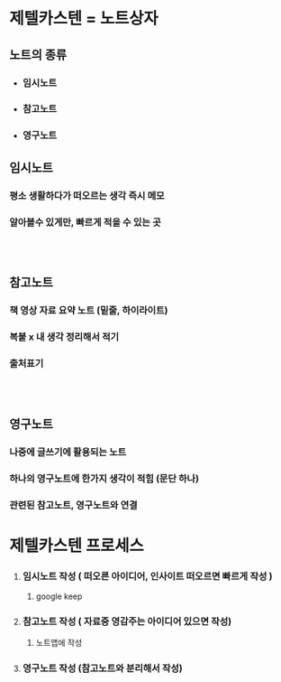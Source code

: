 # 제텔카스텐 = 노트상자
## 노트의 종류
+ ### 임시노트
+ ### 참고노트
+ ### 영구노트

## 임시노트
### 평소 생활하다가 떠오르는 생각 즉시 메모
### 알아볼수 있게만, 빠르게 적을 수 있는 곳
<br><br>

## 참고노트
### 책 영상 자료 요약 노트 (밑줄, 하이라이트)
### 복붙 x 내 생각 정리해서 적기
### 출처표기
<br><br>

## 영구노트
### 나중에 글쓰기에 활용되는 노트
### 하나의 영구노트에 한가지 생각이 적힘 (문단 하나)
### 관련된 참고노트, 영구노트와 연결


# 제텔카스텐 프로세스
1. ### 임시노트 작성 ( 떠오른 아이디어, 인사이트 떠오르면 빠르게 작성 )
	1. google keep
2. ### 참고노트 작성 ( 자료중 영감주는 아이디어 있으면 작성)
	1. 노트앱에 작성
3. ### 영구노트 작성 (참고노트와 분리해서 작성)

